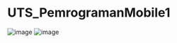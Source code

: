 # UTS_PemrogramanMobile1
![image](https://github.com/user-attachments/assets/2fa37dc3-78fb-4590-9909-81b745beb04a)
![image](https://github.com/user-attachments/assets/d0fc1ad3-f2bd-4d7e-9c86-3bcb1d57ac45)

